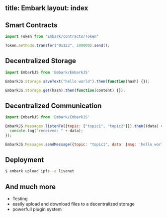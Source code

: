 title: Embark
layout: index
---

## Smart Contracts

``` javascript
import Token from "Embark/contracts/Token"

Token.methods.transfer("0x123", 100000).send();
```

## Decentralized Storage

``` javascript
import EmbarkJS from 'Embark/EmbarkJS'

EmbarkJS.Storage.saveText("hello world").then(function(hash) {});

EmbarkJS.Storage.get(hash).then(function(content) {});
```

## Decentralized Communication

``` javascript
import EmbarkJS from 'Embark/EmbarkJS'

EmbarkJS.Messages.listenTo({topic: ["topic1", "topic2"]}).then((data) => {
  console.log("received: " + data);
});

EmbarkJS.Messages.sendMessage({topic: "topic1", data: {msg: 'hello world'}})
```

## Deployment

``` bash
$ embark upload ipfs -e livenet
```

## And much more

* Testing
* easily upload and download files to a decentralized storage
* powerfull plugin system

